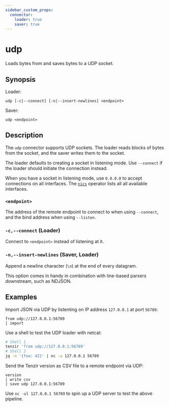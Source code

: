 ```yaml
---
sidebar_custom_props:
  connector:
    loader: true
    saver: true
---
```


# udp

Loads bytes from and saves bytes to a UDP socket.

## Synopsis

Loader:

```
udp [-c|--connect] [-n|--insert-newlines] <endpoint>
```

Saver:

```
udp <endpoint>
```

## Description

The `udp` connector supports UDP sockets. The loader reads blocks of
bytes from the socket, and the saver writes them to the socket.

The loader defaults to creating a socket in listening mode. Use `--connect` if
the loader should initiate the connection instead.

When you have a socket in listening mode, use `0.0.0.0` to accept connections on
all interfaces. The [`nics`](../operators/nics.md) operator lists all all
available interfaces.

### `<endpoint>`

The address of the remote endpoint to connect to when using `--connect`, and the
bind address when using `--listen`.

### `-c,--connect` (Loader)

Connect to `<endpoint>` instead of listening at it.

### `-n,--insert-newlines` (Saver, Loader)

Append a newline character (`\n`) at the end of every datagram.

This option comes in handy in combination with line-based parsers downstream,
such as NDJSON.

## Examples

Import JSON via UDP by listenting on IP address `127.0.0.1` at port `56789`:

```
from udp://127.0.0.1:56789
| import
```

Use a shell to test the UDP loader with netcat:

```bash
# Shell 1
tenzir 'from udp://127.0.0.1:56789'
# Shell 2
jq -n '{foo: 42}' | nc -u 127.0.0.1 56789
```

Send the Tenzir version as CSV file to a remote endpoint via UDP:

```
version
| write csv
| save udp 127.0.0.1:56789
```

Use `nc -ul 127.0.0.1 56789` to spin up a UDP server to test the above pipeline.
